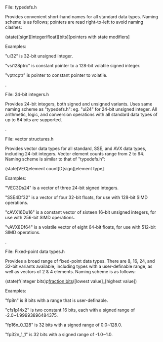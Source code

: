 File: typedefs.h



Provides convenient short-hand names for all standard data types. Naming scheme is as follows; pointers are read right-to-left to avoid naming clashes:

(state)[sign][integer/float][bits][pointers with state modifiers]

Examples:

"ui32" is 32-bit unsigned integer.

"vsi128ptrc" is constant pointer to a 128-bit volatile signed integer.

"vptrcptr" is pointer to constant pointer to volatile.

.

File: 24-bit integers.h



Provides 24-bit integers, both signed and unsigned variants. Uses same naming scheme as "typedefs.h": eg. "ui24" for 24-bit unsigned integer. All arithmetic, logic, and conversion operations with all standard data types of up to 64 bits are supported.

.

File: vector structures.h



Provides vector data types for all standard, SSE, and AVX data types, including 24-bit integers. Vector element counts range from 2 to 64. Naming scheme is similar to that of "typedefs.h":

(state)VEC[element count]D[sign][element type]

Examples:

"VEC3Ds24" is a vector of three 24-bit signed integers.

"SSE4Df32" is a vector of four 32-bit floats, for use with 128-bit SIMD operations.

"cAVX16Du16" is a constant vector of sixteen 16-bit unsigned integers, for use with 256-bit SIMD operations.

"vAVX8Df64" is a volatile vector of eight 64-bit floats, for use with 512-bit SIMD operations.

.

File: Fixed-point data types.h



Provides a broad range of fixed-point data types. There are 8, 16, 24, and 32-bit variants available, including types with a user-definable range, as well as vectors of 2 & 4 elements. Naming scheme is as follows:

(state)f(integer bits)p[fraction bits](normalised)([lowest value]_[highest value])

Examples:

"fp8n" is 8 bits with a range that is user-definable.

"cfs1p14x2" is two constant 16 bits, each with a signed range of -2.0~1.99993896484375.

"fp16n_0_128" is 32 bits with a signed range of 0.0~128.0.

"fp32n_1_1" is 32 bits with a signed range of -1.0~1.0.
